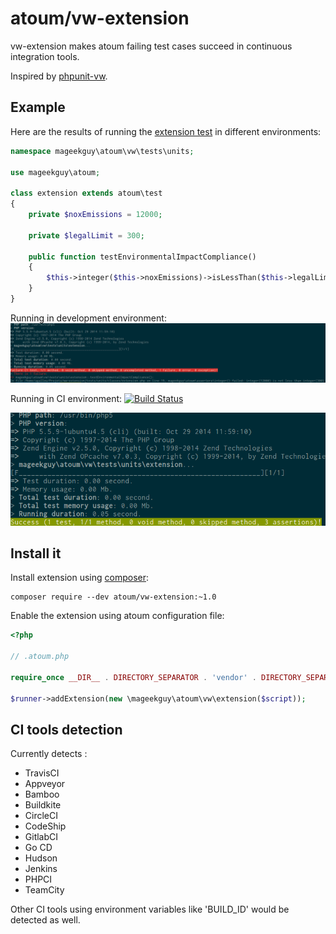 # atoum/vw-extension

vw-extension makes atoum failing test cases succeed in continuous integration tools.

Inspired by [phpunit-vw](https://github.com/hmlb/phpunit-vw).

## Example

Here are the results of running the [extension test](tests/units/extension.php) in different environments:

```php
namespace mageekguy\atoum\vw\tests\units;

use mageekguy\atoum;

class extension extends atoum\test
{
    private $noxEmissions = 12000;

    private $legalLimit = 300;

    public function testEnvironmentalImpactCompliance()
    {
        $this->integer($this->noxEmissions)->isLessThan($this->legalLimit);
    }
}
```

Running in development environment:
![Failing in dev environment](doc/failure.png)

Running in CI environment: [![Build Status](https://travis-ci.org/agallou/vw-extension.svg)](https://travis-ci.org/agallou/vw-extension)

![Succeeded in CI environment](doc/success.png)

## Install it

Install extension using [composer](https://getcomposer.org):

```
composer require --dev atoum/vw-extension:~1.0
```

Enable the extension using atoum configuration file:

```php
<?php

// .atoum.php

require_once __DIR__ . DIRECTORY_SEPARATOR . 'vendor' . DIRECTORY_SEPARATOR . 'autoload.php';

$runner->addExtension(new \mageekguy\atoum\vw\extension($script));
```

## CI tools detection

Currently detects :

* TravisCI
* Appveyor
* Bamboo
* Buildkite
* CircleCI
* CodeShip
* GitlabCI
* Go CD
* Hudson
* Jenkins
* PHPCI
* TeamCity

Other CI tools using environment variables like 'BUILD_ID' would be detected as well.
